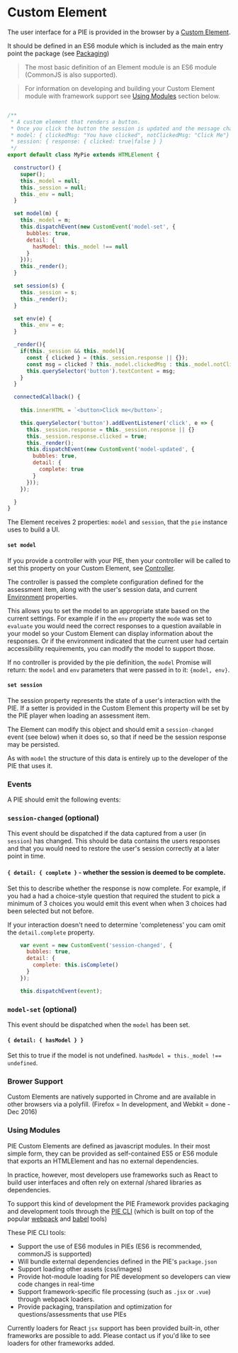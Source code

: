 # Custom Element

The user interface for a PIE is provided in the browser by a [Custom Element](https://www.w3.org/TR/custom-elements/).

It should be defined in an ES6 module which is included as the main entry point the package (see [Packaging](../packaging.md))

> The most basic definition of an Element module is an ES6 module (CommonJS is also supported).

> For information on developing and building your Custom Element module with framework support see [Using Modules](#using-modules) section below.


```javascript

/**
 * A custom element that renders a button. 
 * Once you click the button the session is updated and the message changes.
 * model: { clickedMsg: "You have clicked", notClickedMsg: "Click Me"}
 * session: { response: { clicked: true|false } } 
 */
export default class MyPie extends HTMLElement {

  constructor() {
    super();
    this._model = null;
    this._session = null;
    this._env = null;
  }

  set model(m) {
    this._model = m;
    this.dispatchEvent(new CustomEvent('model-set', {
      bubbles: true,
      detail: {
        hasModel: this._model !== null 
      }
    }));
    this._render();
  }

  set session(s) {
    this._session = s;
    this._render();
  }

  set env(e) {
    this._env = e;   
  }

  _render(){
    if(this._session && this._model){
      const { clicked } = (this._session.response || {});
      const msg = clicked ? this._model.clickedMsg : this._model.notClickedMsg;
      this.querySelector('button').textContent = msg;
    }
  }

  connectedCallback() {
    
    this.innerHTML = `<button>Click me</button>`;

    this.querySelector('button').addEventListener('click', e => {
      this._session.response = this._session.response || {}
      this._session.response.clicked = true;
      this._render();
      this.dispatchEvent(new CustomEvent('model-updated', {
        bubbles: true,
        detail: {
          complete: true 
        }
      }));
    });

  }
}
```

The Element receives 2 properties: `model` and `session`, that the `pie` instance uses to build a UI.


#### `set model`

If you provide a controller with your PIE, then your controller will be called to set this property on your Custom Element, see [Controller](../controller.md).

The controller is passed the complete configuration defined for the assessment item, along with the user's session data, and current [Environment](../environment.md) properties.

This allows you to set the model to an appropriate state based on the current settings. For example if in the `env` property the `mode` was set to `evaluate` you would need the correct responses to a question available in your model so your Custom Element can display information about the responses. Or if the environment indicated that the current user had certain accessibility requirements, you can modify the model to support those.

If no controller is provided by the pie definition, the `model` Promise will return: the `model` and `env` parameters that were passed in to it: `{model, env}`.


#### `set session`

The session property represents the state of a user's interaction with the PIE. If a setter is provided in the Custom Element this property will be set by the PIE player when loading an assessment item. 

The Element can modify this object and should emit a `session-changed` event (see below) when it does so, so that if need be the session response may be persisted.

As with `model` the structure of this data is entirely up to the developer of the PIE that uses it.


### Events

A PIE should emit the following events:


###  `session-changed` (optional)

This event should be dispatched if the data captured from a user (in `session`) has changed. 
This should be data contains the users responses and that you would need to restore the user's session correctly at a later point in time.

#### `{ detail: { complete }` - whether the session is deemed to be complete.

Set this to describe whether the response is now complete. For example, if you had a had a choice-style question that required the student to pick a minimum of 3 choices you would emit this event when when 3 choices had been selected but not before.

If your interaction doesn't need to determine 'completeness' you cam omit the `detail.complete` property.

```javascript
    var event = new CustomEvent('session-changed', {
      bubbles: true,
      detail: {
        complete: this.isComplete()
      }
    });

    this.dispatchEvent(event);
```

### `model-set` (optional)

This event should be dispatched when the `model` has been set.

#### `{ detail: { hasModel } }` 
Set this to true if the model is not undefined. `hasModel = this._model !== undefined`.

### Brower Support

Custom Elements are natively supported in Chrome and are available in other browsers via a polyfill. (Firefox = In development,  and Webkit = done - Dec 2016)


### Using Modules

PIE Custom Elements are defined as javascript modules. In their most simple form, they can be provided as self-contained ES5 or ES6 module that exports an HTMLElement and has no external dependencies.

In practice, however, most developers use frameworks such as React to build user interfaces and often rely on external /shared libraries as dependencies.

To support this kind of development the PIE Framework provides packaging and development tools through the [PIE CLI](https://github.com/PieLabs/pie-cli) (which is built on top of the popular [webpack](https://webpack.github.io/) and [babel](https://babeljs.io) tools)

These PIE CLI tools:

 - Support the use of ES6 modules in PIEs (ES6 is recommended, commonJS is supported)
 - Will bundle external dependencies defined in the PIE's `package.json`
 - Support loading other assets (css/images)
 - Provide hot-module loading for PIE development so developers can view code changes in real-time
 - Support framework-specific file processing (such as `.jsx` or `.vue`) through webpack loaders.
 - Provide packaging, transpilation and optimization for questions/assessments that use PIEs

 Currently loaders for React `jsx` support has been provided built-in, other frameworks are possible to add. Please contact us if you'd like to see loaders for other frameworks added. 
